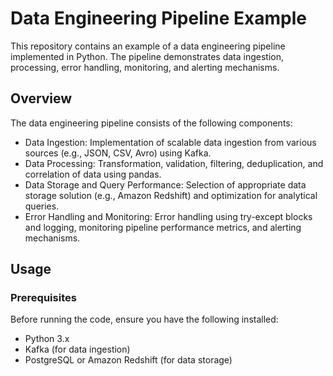 # Data Engineering Pipeline Example

This repository contains an example of a data engineering pipeline implemented in Python. The pipeline demonstrates data ingestion, processing, error handling, monitoring, and alerting mechanisms.

## Overview

The data engineering pipeline consists of the following components:
- Data Ingestion: Implementation of scalable data ingestion from various sources (e.g., JSON, CSV, Avro) using Kafka.
- Data Processing: Transformation, validation, filtering, deduplication, and correlation of data using pandas.
- Data Storage and Query Performance: Selection of appropriate data storage solution (e.g., Amazon Redshift) and optimization for analytical queries.
- Error Handling and Monitoring: Error handling using try-except blocks and logging, monitoring pipeline performance metrics, and alerting mechanisms.

## Usage

### Prerequisites

Before running the code, ensure you have the following installed:
- Python 3.x
- Kafka (for data ingestion)
- PostgreSQL or Amazon Redshift (for data storage)



